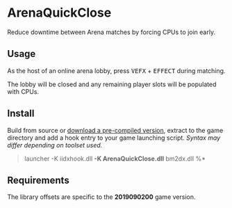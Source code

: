 # ArenaQuickClose

Reduce downtime between Arena matches by forcing CPUs to join early.

## Usage

As the host of an online arena lobby, press <kbd>VEFX</kbd> + <kbd>EFFECT</kbd> during matching.

The lobby will be closed and any remaining player slots will be populated with CPUs.

## Install

Build from source or [download a pre-compiled version][1], extract to the game directory and add a hook entry to your game launching script. _Syntax may differ depending on toolset used._

>launcher -K iidxhook.dll **-K ArenaQuickClose.dll** bm2dx.dll %*

[1]: https://github.com/aixxe/iidx-tools/raw/master/ArenaQuickClose/bin/ArenaQuickClose.dll

## Requirements

The library offsets are specific to the **2019090200** game version.